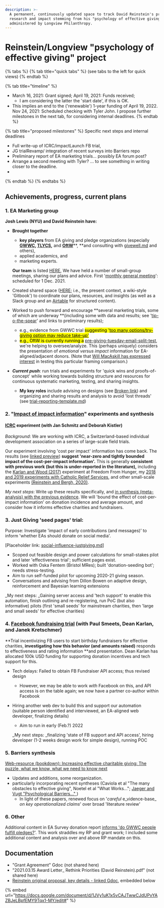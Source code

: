 ```yaml
---
description: >-
  A permanent, continuously updated space to track David Reinstein's progress on
  research and impact stemming from his "psychology of effective giving" grant,
  administered by Longview Philanthropy.
---
```


# Reinstein/Longview "psychology of effective giving" project

{% tabs %}
{% tab title="quick tabs" %}
(see tabs to the left for quick views)
{% endtab %}

{% tab title="timeline" %}
* March 16, 2021: Grant signed; April 19, 2021: Funds received;
  * I am considering the latter the 'start date', if this is OK.&#x20;
* This implies an end to the ('renewable') 1-year funding of April 19, 2022. Nov 24, 2021: Scheduled checking with Tyler John. I propose further milestones in the next tab, for considering internal deadlines.
{% endtab %}

{% tab title="proposed milestones" %}
Specific next steps and internal deadlines&#x20;

* Full write-up of ICRC/impactLaunch FB trial,
* &#x20;JG trialRevamp/ integration of recent surveys into Barriers repo
* Preliminary report of EA marketing trials... possibly EA forum post?
* Arrange a second meeting with Tyler? ... to see something in writing closer to the deadline.
*
{% endtab %}
{% endtabs %}

## Achievements, progress, current plans

### 1. EA Marketing group

**Josh Lewis (NYU) and David Reinstein have:**

*   **Brought together**

    * **key players** from EA giving and pledge organizations (especially [**GWWC**](../contexts-and-environments-for-testing/gwwc/)**, **[**TLYCS**](../contexts-and-environments-for-testing/tlycs/)**,** and [**OftW**](../contexts-and-environments-for-testing/one-for-the-world/)**, **and consulting with [givewell.md](../contexts-and-environments-for-testing/other/givewell.md "mention") and others),
    * applied academics, and
    * marketing experts.

    **Our team** is listed [HERE](../organization-and-overview/our-team-and-resources/), We have held a number of small-group meetings, sharing our plans and advice. First '[monthly general meeting](../tip-o-the-spear.md#meeting-agendas)': scheduled for 1 Dec. 2021.
* Created shared space ([HERE](https://app.gitbook.com/o/-MfFk4CTSGwVOPkwnRgx/s/-Mf8cHxdwePMZXRTKnEE/); i.e., the present context, a wiki-style 'Gitbook') to coordinate our plans, resources, and insights (as well as a Slack group and an [Airtable](../organization-and-overview/how-this-gitbook-works/other-tech.md#airtable) for structured content).
* Worked to push forward and encourage **several marketing trials, some of which are underway **(including some with data and results; see '[tip-o-the-spear](../tip-o-the-spear.md)' and  links to preliminary results);&#x20;
  * e.g., evidence from  GWWC trial <mark style="background-color:yellow;"></mark><mark style="background-color:yellow;"><mark style="background-color:yellow;">suggesting  '<mark style="background-color:yellow;"></mark>[<mark style="background-color:yellow;"><mark style="background-color:yellow;">too many options/try-giving option may reduce take-up'<mark style="background-color:yellow;"></mark>](../contexts-and-environments-for-testing/gwwc/pledge-page-options-trial.md#basic-results-outcomes)<mark style="background-color:yellow;"><mark style="background-color:yellow;"><mark style="background-color:yellow;"></mark>
  * <mark style="background-color:yellow;">e.g., OftW is currently running a</mark> [pre-giving-tuesday-email-split-test](../contexts-and-environments-for-testing/one-for-the-world/pre-giving-tuesday-email-split-test/ "mention"), we're helping to oversee/analyze. This (perhaps uniquely) considers the presentation of _emotional versus impact_ information for EA-aligned/adjacent donors. (Note that [Will MacAskill has expressed interest](https://docs.google.com/document/d/1JVy1uK1x5vCAJTwwCJdUPvYAZBJeLBpfEMY9Tqx1-MY/edit#) in testing this particular framing comparison.) &#x20;
* _**Current push**_: run trials and experiments for 'quick wins and proofs-of-concept' while working towards building structure and resources for continuous systematic marketing, testing, and sharing insights.&#x20;
  * **My key roles** include advising on designs (see [Broken link](broken-reference "mention")) and organizing and sharing results and analysis to avoid 'lost threads' (see [trial-reporting-template.md](../contexts-and-environments-for-testing/trial-reporting-template.md "mention")) &#x20;

### 2. "[Impact of impact information](../contexts-and-environments-for-testing/charities-fundraisers-and-impact-information/)" experiments and synthesis

#### [ICRC](../contexts-and-environments-for-testing/charities-fundraisers-and-impact-information/icrc-quick-overview-+.md) experiment (with Jan Schmitz and Deborah Kistler)

_Background_: We are working with ICRC, a Switzerland-based individual development association on a series of large-scale field trials.

Our experiment involving 'cost per impact' information has come back. The results (see [linked preview](../contexts-and-environments-for-testing/charities-fundraisers-and-impact-information/icrc-quick-overview-+.md)) **suggest 'near-zero and tightly bounded impact of the cost-per-impact information'.** This is generally **consistent with previous work (but this is under-reported in the literature),** including the  [Karlan and Wood (2017)](https://www.sciencedirect.com/science/article/abs/pii/S2214804316300490?via%3Dihub) experiment at Freedom From Hunger, my [2018 and 2019 experiments with Catholic Relief Services](https://daaronr.github.io/dualprocess/donor-voice-questions-and-tests.html#comparison-of-posterior-probabilities), and other small-scale experiments [(Reinstein and Bergh, 2020)](https://journals.sagepub.com/doi/full/10.1177/1948550619893968?casa\_token=LHG5-s5teJYAAAAA%3AFpnPvCaoS94ADEvRt772GtOEHyhfSWAbWoboSArW\_WZ13s2AACbD6Ty\_Z07M6UhPqC\_ROWKYV1A).

_My next steps_: Write up these results specifically, and [in synthesis (meta-analysis) with the previous evidence](https://daaronr.github.io/dualprocess/index.html#raises-questions). We will 'bound the effect of cost-per-impact information' on donation incidence and average amount, and consider how it informs effective charities and fundraisers.

### 3. Just Giving 'seed pages' trial:

Purpose: Investigate 'impact of early contributions (and messages)' to inform 'whether EAs should donate on social media'.

\[Placeholder link: [social-influence-justgiving.md](../contexts-and-environments-for-testing/charities-fundraisers-and-impact-information/social-influence-justgiving.md "mention")]

* Scoped out feasible design and power calculations for small-stakes pilot and later 'effectiveness trial'; sufficient pages exist.
* Worked with Oska Fentem (Bristol MRes); built 'donation-seeding bot'; needs stress-testing.
* Aim to run self-funded pilot for upcoming 2020-21 giving season.
* Conversations and advising from Dillon Bowen on adaptive design, reinforcement and Bayesian learning extensions

_My next steps: _Gaining server access and 'tech support' to enable this automation, finish outlining and re-registering, run PoC (but also informative) pilots (first 'small seeds' for mainstream charities, then 'large and small seeds' for effective charities)

### 4. [Facebook fundraising trial](reinstein-longview-psychology-of-effective-giving-project.md#4.-facebook-fundraising-trial-with-paul-smeets-dean-karlan-and-janek-kretschmer) (with Paul Smeets, Dean Karlan, and Janek Kretschmer)

**Trial incentivizing FB users to start birthday fundraisers for effective charities, **investigating how this behavior (and amounts raised)** responds to effectiveness and rating information **and presentation. Dean Karlan has allocated 100k USD funding for supporting donation incentives and tech support for this.

* Tech delays: Failed to obtain FB Fundraiser API access; thus revised design
  * However, we may be able to work _with_ Facebook on this, and API access is on the table again; we now have a partner co-author within Facebook
*   Hiring another web dev to build this and support our automation (suitable person identified and interviewed, an EA-aligned web developer, finalizing details)

    * Aim to run in early (Feb.?) 2022

    _My next steps: _finalizing 'state of FB support and API access', hiring developer (1-2 weeks design work for simple design), running POC

### 5. Barriers synthesis

[Web-resource (bookdown): Increasing effective charitable giving: The puzzle, what we know, what we need to know next](https://daaronr.github.io/ea\_giving\_barriers/index.html)

* Updates and additions, some reorganization.
* particularly incorporating recent syntheses (Caviola et al "The many obstacles to effective giving", Noetel et al "What Works..."; [Jaeger and Vugt "Psychological Barriers..." ](https://www.sciencedirect.com/science/article/pii/S2352250X21001779) )
  * In light of these papers, renewed focus on '_careful_ e_vidence-base_ _on key operationalized claims_' over broad 'literature review'

### 6. Other

Additional content in EA Survey donation report [informs 'do GWWC people fulfill pledges?](https://rethinkpriorities.github.io/ea\_data\_public/eas\_donations.html#plan-actual)'. This work straddles my RP and grant work; I included some additional content and analysis over and above RP mandate on this.

## Documentation

* "Grant Agreement" Gdoc (not shared here)
* "2021.03.15 Award Letter\_ Rethink Priorities (David Reinstein).pdf" (not shared here)
* [Reinstein original proposal, key details - linked Gdoc](https://docs.google.com/document/d/1JVy1uK1x5vCAJTwwCJdUPvYAZBJeLBpfEMY9Tqx1-MY/edit#), embedded below

{% embed url="https://docs.google.com/document/d/1JVy1uK1x5vCAJTwwCJdUPvYAZBJeLBpfEMY9Tqx1-MY/edit#" %}
